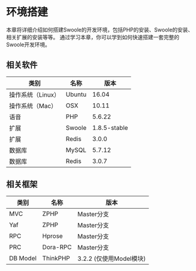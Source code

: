 # 环境搭建

本章将详细介绍如何搭建Swoole的开发环境，包括PHP的安装、Swoole的安装、相关扩展的安装等等。
通过学习本章，你可以学到如何快速搭建一套完整的Swoole开发环境。

## 相关软件

| 类别 | 名称 | 版本 |
| --- | --- | --- |
| 操作系统（Linux） | Ubuntu | 16.04 |
| 操作系统（Mac） | OSX | 10.11 |
| 语音 | PHP | 5.6.22 |
| 扩展 | Swoole | 1.8.5-stable |
| 扩展 | Redis | 3.0.0 |
| 数据库 | MySQL | 5.7.12 |
| 数据库 | Redis | 3.0.7 |

## 相关框架
| 类别 | 名称 | 版本 |
| --- | --- | --- |
| MVC | ZPHP | Master分支 |
| Yaf | ZPHP | Master分支 |
| RPC | Hprose | Master分支 |
| PRC | Dora-RPC | Master分支 |
| DB Model | ThinkPHP | 3.2.2 (仅使用Model模块) |
